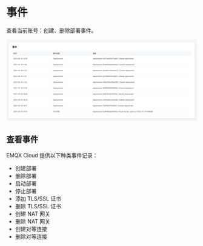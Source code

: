 # 事件
查看当前账号：创建、删除部署事件。

![event](./_assets/events.png)


## 查看事件

EMQX Cloud 提供以下种类事件记录：

- 创建部署
- 删除部署
- 启动部署
- 停止部署
- 添加 TLS/SSL 证书
- 删除 TLS/SSL 证书
- 创建 NAT 网关
- 删除 NAT 网关
- 创建对等连接
- 删除对等连接
